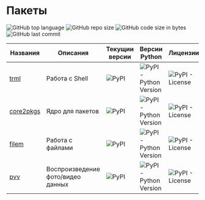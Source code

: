 # Пакеты

![GitHub top language](https://img.shields.io/github/languages/top/DmitryRyumin/pkgs)
![GitHub repo size](https://img.shields.io/github/repo-size/DmitryRyumin/pkgs)
![GitHub code size in bytes](https://img.shields.io/github/languages/code-size/DmitryRyumin/pkgs)
![GitHub last commit](https://img.shields.io/github/last-commit/DmitryRyumin/pkgs)

| Названия | Описания | Текущии версии | Версии Python | Лицензии |
| -------- | -------- | -------------- | ------------- | -------- |
| [trml](https://github.com/DmitryRyumin/pkgs/tree/master/trml) | Работа с Shell | ![PyPI](https://img.shields.io/pypi/v/trml)  | ![PyPI - Python Version](https://img.shields.io/pypi/pyversions/trml) | ![PyPI - License](https://img.shields.io/pypi/l/trml) |
| [core2pkgs](https://github.com/DmitryRyumin/pkgs/tree/master/core2pkgs) | Ядро для пакетов | ![PyPI](https://img.shields.io/pypi/v/core2pkgs) | ![PyPI - Python Version](https://img.shields.io/pypi/pyversions/core2pkgs) | ![PyPI - License](https://img.shields.io/pypi/l/core2pkgs) |
| [filem](https://github.com/DmitryRyumin/pkgs/tree/master/filem) | Работа с файлами | ![PyPI](https://img.shields.io/pypi/v/filem) | ![PyPI - Python Version](https://img.shields.io/pypi/pyversions/filem) | ![PyPI - License](https://img.shields.io/pypi/l/filem) |
| [pvv](https://github.com/DmitryRyumin/pkgs/tree/master/pvv) | Воспроизведение фото/видео данных | ![PyPI](https://img.shields.io/pypi/v/pvv) | ![PyPI - Python Version](https://img.shields.io/pypi/pyversions/pvv) | ![PyPI - License](https://img.shields.io/pypi/l/pvv) |

